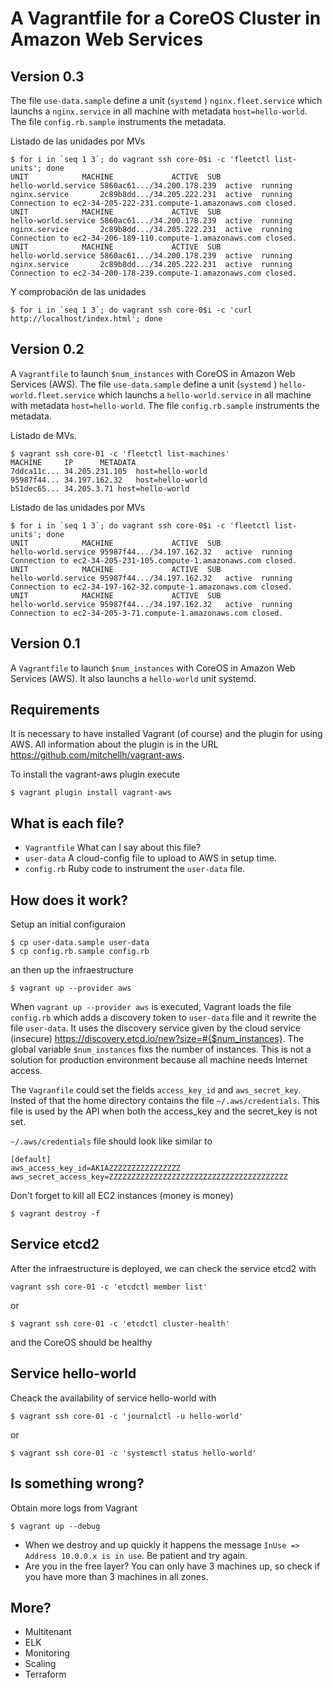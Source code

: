 # A Vagrantfile for a CoreOS Cluster in Amazon Web Services

## Version 0.3
The file ```use-data.sample``` define a unit (```systemd``` ) ```nginx.fleet.service``` which launchs a ```nginx.service``` in all
machine with metadata ```host=hello-world```. The file ```config.rb.sample```
instruments the metadata.

Listado de las unidades por MVs
```
$ for i in `seq 1 3`; do vagrant ssh core-0$i -c 'fleetctl list-units'; done
UNIT			MACHINE				ACTIVE	SUB
hello-world.service	5860ac61.../34.200.178.239	active	running
nginx.service		2c89b8dd.../34.205.222.231	active	running
Connection to ec2-34-205-222-231.compute-1.amazonaws.com closed.
UNIT			MACHINE				ACTIVE	SUB
hello-world.service	5860ac61.../34.200.178.239	active	running
nginx.service		2c89b8dd.../34.205.222.231	active	running
Connection to ec2-34-206-189-110.compute-1.amazonaws.com closed.
UNIT			MACHINE				ACTIVE	SUB
hello-world.service	5860ac61.../34.200.178.239	active	running
nginx.service		2c89b8dd.../34.205.222.231	active	running
Connection to ec2-34-200-178-239.compute-1.amazonaws.com closed.
```

Y comprobación de las unidades
```
$ for i in `seq 1 3`; do vagrant ssh core-0$i -c 'curl http://localhost/index.html'; done

```
## Version 0.2
A ```Vagrantfile``` to launch ```$num_instances``` with CoreOS in Amazon Web
Services (AWS). The file ```use-data.sample``` define a unit (```systemd``` ) ```hello-world.fleet.service``` which launchs a ```hello-world.service``` in all
machine with metadata ```host=hello-world```. The file ```config.rb.sample```
instruments the metadata.

Listado de MVs.

```
$ vagrant ssh core-01 -c 'fleetctl list-machines'
MACHINE		IP		METADATA
7ddca11c...	34.205.231.105	host=hello-world
95987f44...	34.197.162.32	host=hello-world
b51dec65...	34.205.3.71	host=hello-world
```
Listado de las unidades por MVs
```
$ for i in `seq 1 3`; do vagrant ssh core-0$i -c 'fleetctl list-units'; done
UNIT			MACHINE				ACTIVE	SUB
hello-world.service	95987f44.../34.197.162.32	active	running
Connection to ec2-34-205-231-105.compute-1.amazonaws.com closed.
UNIT			MACHINE				ACTIVE	SUB
hello-world.service	95987f44.../34.197.162.32	active	running
Connection to ec2-34-197-162-32.compute-1.amazonaws.com closed.
UNIT			MACHINE				ACTIVE	SUB
hello-world.service	95987f44.../34.197.162.32	active	running
Connection to ec2-34-205-3-71.compute-1.amazonaws.com closed.
```

## Version 0.1
A ```Vagrantfile``` to launch ```$num_instances``` with CoreOS in Amazon Web
Services (AWS). It also launchs a ```hello-world``` unit systemd.


## Requirements

It is necessary to have installed Vagrant (of course) and the plugin for using
AWS. All information about the plugin is in the URL https://github.com/mitchellh/vagrant-aws.

To install the vagrant-aws plugin execute
```
$ vagrant plugin install vagrant-aws
```

## What is each file?

* ```Vagrantfile``` What can I say about this file?
* ```user-data``` A cloud-config file to upload to AWS in setup time.
* ```config.rb``` Ruby code to instrument the ```user-data``` file.


## How does it work?
Setup an initial configuraion
```
$ cp user-data.sample user-data
$ cp config.rb.sample config.rb
```
an then up the infraestructure
```
$ vagrant up --provider aws
```

When ```vagrant up --provider aws``` is executed, Vagrant loads the file
```config.rb``` which adds a discovery token to ```user-data``` file and it
rewrite the file ```user-data```.
It uses the discovery service given by the cloud service (insecure) https://discovery.etcd.io/new?size=#{$num_instances}.
The global variable ```$num_instances``` fixs the number of instances.
This is not a solution for production environment because all machine needs Internet access.

The ```Vagranfile``` could set the fields  ```access_key_id``` and ```aws_secret_key```.
Insted of that the home directory contains the file ```~/.aws/credentials```.
This file is used by the API when both the access_key and the secret_key is not set.

```~/.aws/credentials``` file should look like similar to
```
[default]
aws_access_key_id=AKIAZZZZZZZZZZZZZZZZ
aws_secret_access_key=ZZZZZZZZZZZZZZZZZZZZZZZZZZZZZZZZZZZZZZZZ
```

Don't forget to kill all EC2 instances (money is money)
```
$ vagrant destroy -f
```

## Service etcd2
After the infraestructure is deployed, we can check the service etcd2 with
```
vagrant ssh core-01 -c 'etcdctl member list'
```
or
```
$ vagrant ssh core-01 -c 'etcdctl cluster-health'
```
and the CoreOS should be healthy

## Service hello-world
Cheack the availability of service hello-world with
```
$ vagrant ssh core-01 -c 'journalctl -u hello-world'
```
or
```
$ vagrant ssh core-01 -c 'systemctl status hello-world'
```

## Is something wrong?
Obtain more logs from Vagrant

```
$ vagrant up --debug
```

* When we destroy and up quickly it happens the message
```InUse => Address 10.0.0.x is in use```. Be patient and try again.
* Are you in the free layer? You can only have 3 machines up, so check if you
have more than 3 machines in all zones.


## More?
* Multitenant
* ELK
* Monitoring
* Scaling
* Terraform
